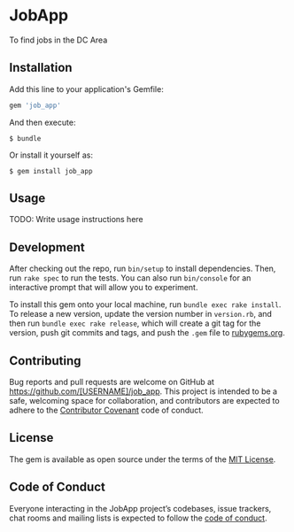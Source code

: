 # JobApp

To find jobs in the DC Area

## Installation

Add this line to your application's Gemfile:

```ruby
gem 'job_app'
```

And then execute:

    $ bundle

Or install it yourself as:

    $ gem install job_app

## Usage

TODO: Write usage instructions here

## Development

After checking out the repo, run `bin/setup` to install dependencies. Then, run `rake spec` to run the tests. You can also run `bin/console` for an interactive prompt that will allow you to experiment.

To install this gem onto your local machine, run `bundle exec rake install`. To release a new version, update the version number in `version.rb`, and then run `bundle exec rake release`, which will create a git tag for the version, push git commits and tags, and push the `.gem` file to [rubygems.org](https://rubygems.org).

## Contributing

Bug reports and pull requests are welcome on GitHub at https://github.com/[USERNAME]/job_app. This project is intended to be a safe, welcoming space for collaboration, and contributors are expected to adhere to the [Contributor Covenant](http://contributor-covenant.org) code of conduct.

## License

The gem is available as open source under the terms of the [MIT License](https://opensource.org/licenses/MIT).

## Code of Conduct

Everyone interacting in the JobApp project’s codebases, issue trackers, chat rooms and mailing lists is expected to follow the [code of conduct](https://github.com/[USERNAME]/job_app/blob/master/CODE_OF_CONDUCT.md).
